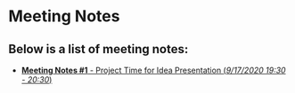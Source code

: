 # Meeting Notes
## Below is a list of meeting notes:

* [**Meeting Notes #1** - Project Time for Idea Presentation (_9/17/2020 19:30 - 20:30_)](https://docs.google.com/document/d/10B9l3tzrkW-KYii_krj7pqqYJbjDDqPJyxJ2oZSvXEs/edit?usp=sharing)